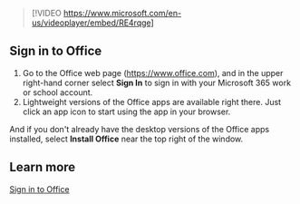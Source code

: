 > [!VIDEO https://www.microsoft.com/en-us/videoplayer/embed/RE4rqge]

## Sign in to Office

1. Go to the Office web page (https://www.office.com), and in the upper right-hand corner select **Sign In** to sign in with your Microsoft 365 work or school account.
2. Lightweight versions of the Office apps are available right there. Just click an app icon to start using the app in your browser.

And if you don't already have the desktop versions of the Office apps installed, select **Install Office** near the top right of the window.

## Learn more

[Sign in to Office](https://support.microsoft.com/office/sign-in-to-office-b9582171-fd1f-4284-9846-bdd72bb28426#online?azure-portal=true)
